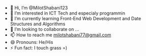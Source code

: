 - 👋 Hi, I’m @MilotShabani123
- 👀 I’m interested in ICT Tech and especialy programmin
- 🌱 I’m currently learning Front-End Web Development and Date Structures and Algorithms
- 💞️ I’m looking to collaborate on ...
- 📫 How to reach me milotshabani77@gmail.com 
- 😄 Pronouns: He/His
- ⚡ Fun fact: I touch grass =)

<!---
MilotShabani123/MilotShabani123 is a ✨ special ✨ repository because its `README.md` (this file) appears on your GitHub profile.
You can click the Preview link to take a look at your changes.
--->
